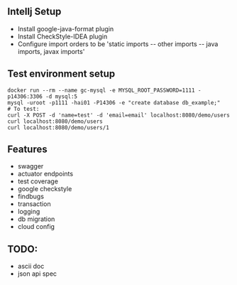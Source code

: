 ## Intellj Setup

- Install google-java-format plugin
- Install CheckStyle-IDEA plugin
- Configure import orders to be 'static imports -- other imports -- java imports, javax imports'

## Test environment setup

```
docker run --rm --name gc-mysql -e MYSQL_ROOT_PASSWORD=1111 -p14306:3306 -d mysql:5
mysql -uroot -p1111 -hai01 -P14306 -e "create database db_example;"
# To test:
curl -X POST -d 'name=test' -d 'email=email' localhost:8080/demo/users
curl localhost:8080/demo/users
curl localhost:8080/demo/users/1
```

## Features
- swagger
- actuator endpoints
- test coverage
- google checkstyle
- findbugs
- transaction
- logging
- db migration
- cloud config

## TODO:
- ascii doc
- json api spec
